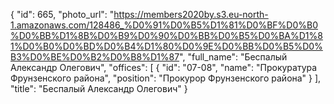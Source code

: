 {
    "id": 665,
    "photo_url": "https://members2020by.s3.eu-north-1.amazonaws.com/128486_%D0%91%D0%B5%D1%81%D0%BF%D0%B0%D0%BB%D1%8B%D0%B9%D0%90%D0%BB%D0%B5%D0%BA%D1%81%D0%B0%D0%BD%D0%B4%D1%80%D0%9E%D0%BB%D0%B5%D0%B3%D0%BE%D0%B2%D0%B8%D1%87",
    "full_name": "Беспалый Александр Олегович",
    "offices": [
        {
            "id": "07-08",
            "name": "Прокуратура Фрунзенского района",
            "position": "Прокурор Фрунзенского района"
        }
    ],
    "title": "Беспалый Александр Олегович"
}